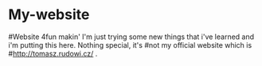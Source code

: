 # My-website
#Website 4fun makin'
I'm just trying some new things that i've learned and i'm putting this here. Nothing special, it's #not my official
website which is #http://tomasz.rudowi.cz/ .
